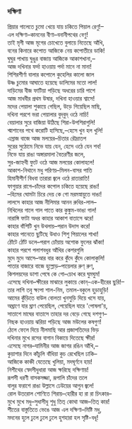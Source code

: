 ### দক্ষিণা
প্রিয়ার গালেতে চুমো খেয়ে যায় চকিতে পিয়াল রেণু!–  
এল দক্ষিণা–কাননের বীণা–বনানীপথের বেণু!  
তাই মৃগী আজ মৃগের চোখেতে বুলায়ে নিতেছে আঁখি,  
বনের কিনারে কপোত আজিকে নেয় কপোতীরে ডাকি!  
ঘুঘুর পাখায় ঘুঙুর বাজায় আজিকে আকাশখানা,–  
আজ দখিনার ফর্দা হাওয়ায় পর্দা মানে না মানা!  
শিশিরশীর্ণা বালার কপোলে কুহেলির কালো জাল  
উষ্ণ চুমোর আঘাতে হয়েছে ডালিমের মতো লাল!  
দাড়িমের বীজ ফাটিয়া পড়িছে অধরের চারি পাশে  
আজ মাধবীর প্রথম উষার, দখিনা হাওয়ার শ্বাসে!  
মদের পেয়ালা শুকায়ে গেছিল, উড়ে গিয়েছিল মাছি,  
দখিনা পরশে ভরা পেয়ালার বুদ্‌বুদ্‌ ওঠে নাচি!  
বেয়ালার সুরে বাজিয়া উঠিছে শিরা-উপশিরাগুলি!  
শ্মাশানের পথে করোটি হাসিছে,–হেসে খুন হল খুলি!  
এস্রাজ বাজে আজ মলয়ের–চিতার রৌদ্রাতপ  
সুরের সুঠোমে নিভে যায় যেন, হেসে ওঠে যেন শব!  
নিভে যায় রাঙা অঙ্গারমালা বৈতরণীর জলে,  
সুর-জাহ্নবী ফুটে ওঠে আজ মলয়ের কোলাহলে!  
আকাশ-নিথানে মধু পরিণয়–মিলন-বাসর পাতি  
হিমানীশীর্ণ বিধবা তারারা জ্বলে ওঠে রাতারাতি!  
ফাগুয়ার রাগে–চাঁদের কপোল চকিতে হয়েছে রাঙা!  
–হিমের ঘোমটা চিরে দেয় কে গো মরমস্নায়ুতে দাঙা!  
লালসে কাহার আজ নীলিমার আনন রুধির-লাল–  
নিখিলের গালে গাল পাতে কার কুঙ্কুম-ভাঙা গাল!  
নারাঙ্গি ফাটা অধর কাহার আকাশ বাতাসে ঝরে!  
কাহার বাঁশিটি খুন উথলায়–পরান উদাস করে!  
কাহার পানেতে ছুটিছে উধাও শিশু পিয়ালের শাখা!  
ঠোঁটে ঠোঁট ডলে–পরাগ চোঁয়ায় অশোক ফুলের ঝাঁকা!  
কাহার পরশে পলাশবধুর আঁখির কেশরগুলি  
মুদে মুদে আসে–আর বার করে কুঁদে কুঁদে কোলাকুলি!  
পাতার বাজারে বাজে হুল্লোড়–পায়েলার রুণ্ রুণ্,  
কিশলয়দের ডাশা পেষে কে গো–চোখ করে ঘুমঘুম!  
এসেছে দখিনা–ক্ষীরের মাঝারে লুকায়ে কোন্‌-এক-হীরের ছুরি!–  
তার লাগি তবু ক্ষ্যপা শাল-নিম, তমাল-বকুলে হুড়াহুড়ি!  
আমের কুঁড়িতে বাউল বোলতা খুনসুড়ি দিয়ে খসে যায়,  
অঘ্রাণে যার ঘ্রাণ পেয়েছিল, পেয়েছিল যারে 'পোষলা'য়,  
সাতাশে মাঘের বাতাসে তাহার দর বেড়ে গেছে দশগুণ–  
নিছক হাওয়ায় ঝরিয়া পড়িছে আজ মউলের কষগুণ!  
ঠেলে ফেলে দিয়ে নীলমাছি আর প্রজাপতিদের ভিড়  
দখিনার মুখে রসের বাগান বিকায়ে দিতেছে ক্ষীর!  
এসেছে নাগর–যামিনীর আজ জাগর রঙিন আঁখি,–   
কুয়াশার দিনে কাঁচুলি বাঁধিয়া কুচ রেখেছিল ঢাকি–  
আজিকে কাঞ্চী যেতেছে খুলিয়া, মদঘূর্ণনে হায়!  
নিশীথের স্বেদসীধুধারা আজ ক্ষরিছে দক্ষিণায়!   
রূপসী ধরণী বাসকসজ্জা, রূপালি চাঁদের তলে  
বালুর ফরাশে রাঙা উল্লাসে ঢেউয়ের আগুন জ্বলে!  
রোল উতরোল শোণিতে শিরায়–হোরীর হা রা রা চিৎকার–  
মুখে মুখে মধু–সুধাসীধু শুধু তিত্‌ কোথা আজ–তিত্‌ কার!  
শীতের বাস্তুতিতে ভেঙে আজ এল দক্ষিণা–মিষ্টি মধু,  
মদনের হুলে ঢুলে ঢুলে ঢুলে হুশহারা হল সৃষ্টি-বধূ!  